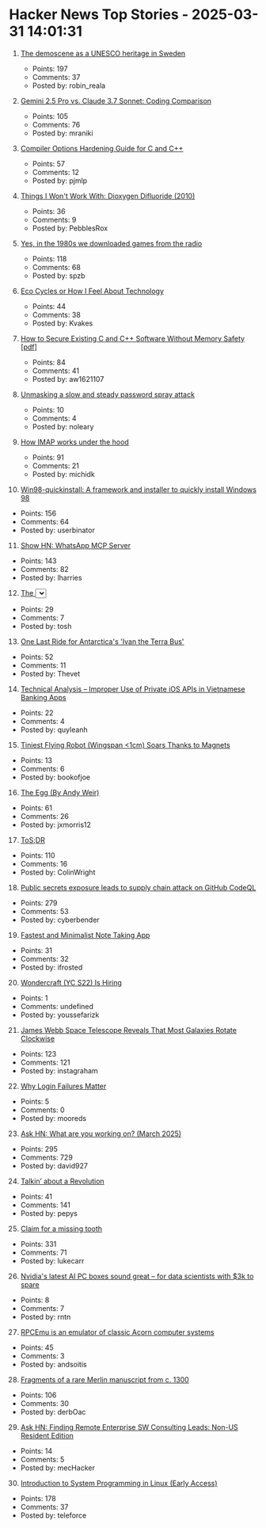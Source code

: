 # Hacker News Top Stories - 2025-03-31 14:01:31

1. [The demoscene as a UNESCO heritage in Sweden](https://www.goto80.com/the-demoscene-as-a-unesco-heritage-in-sweden)
   - Points: 197
   - Comments: 37
   - Posted by: robin_reala

2. [Gemini 2.5 Pro vs. Claude 3.7 Sonnet: Coding Comparison](https://composio.dev/blog/gemini-2-5-pro-vs-claude-3-7-sonnet-coding-comparison/)
   - Points: 105
   - Comments: 76
   - Posted by: mraniki

3. [Compiler Options Hardening Guide for C and C++](https://best.openssf.org/Compiler-Hardening-Guides/Compiler-Options-Hardening-Guide-for-C-and-C++.html)
   - Points: 57
   - Comments: 12
   - Posted by: pjmlp

4. [Things I Won't Work With: Dioxygen Difluoride (2010)](https://www.science.org/content/blog-post/things-i-won-t-work-dioxygen-difluoride)
   - Points: 36
   - Comments: 9
   - Posted by: PebblesRox

5. [Yes, in the 1980s we downloaded games from the radio](https://newslttrs.com/yes-in-the-1980s-we-downloaded-games-from-the-radio/)
   - Points: 118
   - Comments: 68
   - Posted by: spzb

6. [Eco Cycles or How I Feel About Technology](https://maksimizmaylov.com/writing/eco-cycles/)
   - Points: 44
   - Comments: 38
   - Posted by: Kvakes

7. [How to Secure Existing C and C++ Software Without Memory Safety [pdf]](https://arxiv.org/abs/2503.21145)
   - Points: 84
   - Comments: 41
   - Posted by: aw1621107

8. [Unmasking a slow and steady password spray attack](https://petrasecurity.substack.com/p/unmasking-a-slow-and-steady-password)
   - Points: 10
   - Comments: 4
   - Posted by: noleary

9. [How IMAP works under the hood](https://blog.lohr.dev/imap-introduction)
   - Points: 91
   - Comments: 21
   - Posted by: michidk

10. [Win98-quickinstall: A framework and installer to quickly install Windows 98](https://github.com/oerg866/win98-quickinstall)
   - Points: 156
   - Comments: 64
   - Posted by: userbinator

11. [Show HN: WhatsApp MCP Server](https://github.com/lharries/whatsapp-mcp)
   - Points: 143
   - Comments: 82
   - Posted by: lharries

12. [The <select> element can now be customized with CSS](https://developer.chrome.com/blog/a-customizable-select)
   - Points: 29
   - Comments: 7
   - Posted by: tosh

13. [One Last Ride for Antarctica's 'Ivan the Terra Bus'](https://www.atlasobscura.com/articles/antarctica-ivan-the-terra-bus-retired)
   - Points: 52
   - Comments: 11
   - Posted by: Thevet

14. [Technical Analysis – Improper Use of Private iOS APIs in Vietnamese Banking Apps](https://blog.verichains.io/p/technical-analysis-improper-use-of)
   - Points: 22
   - Comments: 4
   - Posted by: quyleanh

15. [Tiniest Flying Robot (Wingspan <1cm) Soars Thanks to Magnets](https://spectrum.ieee.org/flying-robot-2671447539)
   - Points: 13
   - Comments: 6
   - Posted by: bookofjoe

16. [The Egg (By Andy Weir)](https://www.galactanet.com/oneoff/theegg.html)
   - Points: 61
   - Comments: 26
   - Posted by: jxmorris12

17. [ToS;DR](https://tosdr.org/en)
   - Points: 110
   - Comments: 16
   - Posted by: ColinWright

18. [Public secrets exposure leads to supply chain attack on GitHub CodeQL](https://www.praetorian.com/blog/codeqleaked-public-secrets-exposure-leads-to-supply-chain-attack-on-github-codeql/)
   - Points: 279
   - Comments: 53
   - Posted by: cyberbender

19. [Fastest and Minimalist Note Taking App](https://www.noteux.com/)
   - Points: 31
   - Comments: 32
   - Posted by: ifrosted

20. [Wondercraft (YC S22) Is Hiring](undefined)
   - Points: 1
   - Comments: undefined
   - Posted by: youssefarizk

21. [James Webb Space Telescope Reveals That Most Galaxies Rotate Clockwise](https://www.smithsonianmag.com/smart-news/james-webb-space-telescope-reveals-that-most-galaxies-rotate-clockwise-180986224/)
   - Points: 123
   - Comments: 121
   - Posted by: instagraham

22. [Why Login Failures Matter](https://fusionauth.io/articles/authentication/login-failures)
   - Points: 5
   - Comments: 0
   - Posted by: mooreds

23. [Ask HN: What are you working on? (March 2025)](undefined)
   - Points: 295
   - Comments: 729
   - Posted by: david927

24. [Talkin’ about a Revolution](https://drb.ie/articles/talkin-about-a-revolution/)
   - Points: 41
   - Comments: 141
   - Posted by: pepys

25. [Claim for a missing tooth](https://tf230.matteason.co.uk/)
   - Points: 331
   - Comments: 71
   - Posted by: lukecarr

26. [Nvidia's latest AI PC boxes sound great – for data scientists with $3k to spare](https://www.theregister.com/2025/03/31/can_nvidia_shakeup_pcs/)
   - Points: 8
   - Comments: 7
   - Posted by: rntn

27. [RPCEmu is an emulator of classic Acorn computer systems](https://www.marutan.net/rpcemu/index.php)
   - Points: 45
   - Comments: 3
   - Posted by: andsoitis

28. [Fragments of a rare Merlin manuscript from c. 1300](https://www.cam.ac.uk/stories/merlin-manuscript-discovered-cambridge)
   - Points: 106
   - Comments: 30
   - Posted by: derbOac

29. [Ask HN: Finding Remote Enterprise SW Consulting Leads: Non-US Resident Edition](undefined)
   - Points: 14
   - Comments: 5
   - Posted by: mecHacker

30. [Introduction to System Programming in Linux (Early Access)](https://nostarch.com/introduction-system-programming-linux)
   - Points: 178
   - Comments: 37
   - Posted by: teleforce

